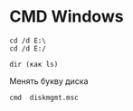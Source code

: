 # CMD Windows

    cd /d E:\
    cd /d E:/

    dir (как ls)

Менять букву диска
    
    cmd  diskmgmt.msc